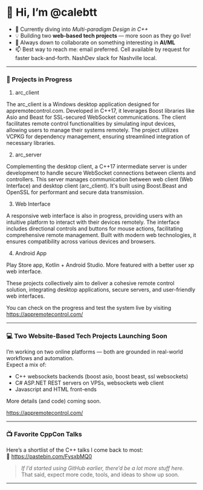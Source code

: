 # 👋 Hi, I’m @calebtt

- 🌱 Currently diving into *Multi-paradigm Design in C++*
- 💡 Building two **web-based tech projects** — more soon as they go live!
- 🤖 Always down to collaborate on something interesting in **AI/ML**
- 📫 Best way to reach me: email preferred. Cell available by request for faster back-and-forth. NashDev slack for Nashville local.

---

### 🚧 Projects in Progress

1. arc_client

The arc_client is a Windows desktop application designed for appremotecontrol.com. Developed in C++17, it leverages Boost libraries like Asio and Beast for SSL-secured WebSocket communications. The client facilitates remote control functionalities by simulating input devices, allowing users to manage their systems remotely. The project utilizes VCPKG for dependency management, ensuring streamlined integration of necessary libraries.

2. arc_server

Complementing the desktop client, a C++17 intermediate server is under development to handle secure WebSocket connections between clients and controllers. This server manages communication between web client (Web Interface) and desktop client (arc_client). It's built using Boost.Beast and OpenSSL for performant and secure data transmission.​

3. Web Interface

A responsive web interface is also in progress, providing users with an intuitive platform to interact with their devices remotely. The interface includes directional controls and buttons for mouse actions, facilitating comprehensive remote management. Built with modern web technologies, it ensures compatibility across various devices and browsers.​

4. Android App

Play Store app, Kotlin + Android Studio. More featured with a better user xp web interface.

These projects collectively aim to deliver a cohesive remote control solution, integrating desktop applications, secure servers, and user-friendly web interfaces.

You can check on the progress and test the system live by visiting https://appremotecontrol.com/

---

### 💻 Two Website-Based Tech Projects Launching Soon
I’m working on two online platforms — both are grounded in real-world workflows and automation.  
Expect a mix of:
- C++ websockets backends (boost asio, boost beast, ssl websockets)
- C# ASP.NET REST servers on VPSs, websockets web client
- Javascript and HTML front-ends

More details (and code) coming soon.

https://appremotecontrol.com/

---

### 📺 Favorite CppCon Talks  
Here’s a shortlist of the C++ talks I come back to most:  
📄 https://pastebin.com/FysxbMQ0

> *If I’d started using GitHub earlier, there’d be a lot more stuff here.*  
> That said, expect more code, tools, and ideas to show up soon.

---

<!---
calebtt/calebtt is a ✨ special ✨ repository because its `README.md` (this file) appears on your GitHub profile.
You can click the Preview link to take a look at your changes.
--->
